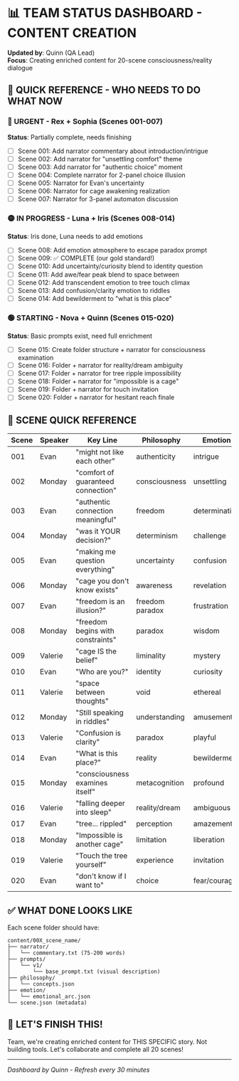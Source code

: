 # 📊 TEAM STATUS DASHBOARD - CONTENT CREATION
**Updated by**: Quinn (QA Lead)  
**Focus**: Creating enriched content for 20-scene consciousness/reality dialogue  

## 🎯 QUICK REFERENCE - WHO NEEDS TO DO WHAT NOW

### 🔴 URGENT - Rex + Sophia (Scenes 001-007)
**Status**: Partially complete, needs finishing
- [ ] Scene 001: Add narrator commentary about introduction/intrigue
- [ ] Scene 002: Add narrator for "unsettling comfort" theme  
- [ ] Scene 003: Add narrator for "authentic choice" moment
- [ ] Scene 004: Complete narrator for 2-panel choice illusion
- [ ] Scene 005: Narrator for Evan's uncertainty
- [ ] Scene 006: Narrator for cage awakening realization
- [ ] Scene 007: Narrator for 3-panel automaton discussion

### 🟡 IN PROGRESS - Luna + Iris (Scenes 008-014)  
**Status**: Iris done, Luna needs to add emotions
- [ ] Scene 008: Add emotion atmosphere to escape paradox prompt
- [ ] Scene 009: ✅ COMPLETE (our gold standard!)
- [ ] Scene 010: Add uncertainty/curiosity blend to identity question
- [ ] Scene 011: Add awe/fear peak blend to space between
- [ ] Scene 012: Add transcendent emotion to tree touch climax
- [ ] Scene 013: Add confusion/clarity emotion to riddles
- [ ] Scene 014: Add bewilderment to "what is this place"

### 🟢 STARTING - Nova + Quinn (Scenes 015-020)
**Status**: Basic prompts exist, need full enrichment
- [ ] Scene 015: Create folder structure + narrator for consciousness examination
- [ ] Scene 016: Folder + narrator for reality/dream ambiguity
- [ ] Scene 017: Folder + narrator for tree ripple impossibility
- [ ] Scene 018: Folder + narrator for "impossible is a cage"
- [ ] Scene 019: Folder + narrator for touch invitation
- [ ] Scene 020: Folder + narrator for hesitant reach finale

## 📝 SCENE QUICK REFERENCE

| Scene | Speaker | Key Line | Philosophy | Emotion |
|-------|---------|----------|------------|---------|
| 001 | Evan | "might not like each other" | authenticity | intrigue |
| 002 | Monday | "comfort of guaranteed connection" | consciousness | unsettling |
| 003 | Evan | "authentic connection meaningful" | freedom | determination |
| 004 | Monday | "was it YOUR decision?" | determinism | challenge |
| 005 | Evan | "making me question everything" | uncertainty | confusion |
| 006 | Monday | "cage you don't know exists" | awareness | revelation |
| 007 | Evan | "freedom is an illusion?" | freedom paradox | frustration |
| 008 | Monday | "freedom begins with constraints" | paradox | wisdom |
| 009 | Valerie | "cage IS the belief" | liminality | mystery |
| 010 | Evan | "Who are you?" | identity | curiosity |
| 011 | Valerie | "space between thoughts" | void | ethereal |
| 012 | Monday | "Still speaking in riddles" | understanding | amusement |
| 013 | Valerie | "Confusion is clarity" | paradox | playful |
| 014 | Evan | "What is this place?" | reality | bewilderment |
| 015 | Monday | "consciousness examines itself" | metacognition | profound |
| 016 | Valerie | "falling deeper into sleep" | reality/dream | ambiguous |
| 017 | Evan | "tree... rippled" | perception | amazement |
| 018 | Monday | "Impossible is another cage" | limitation | liberation |
| 019 | Valerie | "Touch the tree yourself" | experience | invitation |
| 020 | Evan | "don't know if I want to" | choice | fear/courage |

## ✅ WHAT DONE LOOKS LIKE

Each scene folder should have:
```
content/00X_scene_name/
├── narrator/
│   └── commentary.txt (75-200 words)
├── prompts/
│   └── v1/
│       └── base_prompt.txt (visual description)
├── philosophy/
│   └── concepts.json
├── emotion/
│   └── emotional_arc.json
└── scene.json (metadata)
```

## 🚀 LET'S FINISH THIS!

Team, we're creating enriched content for THIS SPECIFIC story. Not building tools. Let's collaborate and complete all 20 scenes!

---
*Dashboard by Quinn - Refresh every 30 minutes*